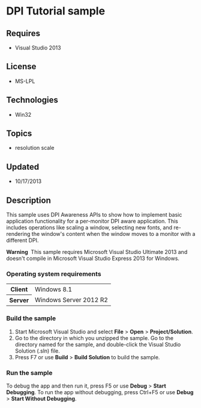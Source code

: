 # DPI Tutorial sample
## Requires
- Visual Studio 2013
## License
- MS-LPL
## Technologies
- Win32
## Topics
- resolution scale
## Updated
- 10/17/2013
## Description

<div id="mainSection">
<p>This sample uses DPI Awareness APIs to show how to implement basic application functionality for a per-monitor DPI aware application. This includes operations like scaling a window, selecting new fonts, and re-rendering the window's content when the window
 moves to a monitor with a different DPI. </p>
<p class="note"><b>Warning</b>&nbsp;&nbsp;This sample requires Microsoft Visual Studio Ultimate&nbsp;2013 and doesn't compile in Microsoft Visual Studio Express&nbsp;2013 for Windows.</p>
<h3>Operating system requirements</h3>
<table>
<tbody>
<tr>
<th>Client</th>
<td><dt>Windows&nbsp;8.1 </dt></td>
</tr>
<tr>
<th>Server</th>
<td><dt>Windows Server&nbsp;2012&nbsp;R2 </dt></td>
</tr>
</tbody>
</table>
<h3>Build the sample</h3>
<p></p>
<ol>
<li>Start Microsoft Visual Studio and select <b>File</b> &gt; <b>Open</b> &gt; <b>
Project/Solution</b>. </li><li>Go to the directory in which you unzipped the sample. Go to the directory named for the sample, and double-click the Visual Studio Solution (.sln) file.
</li><li>Press F7 or use <b>Build</b> &gt; <b>Build Solution</b> to build the sample. </li></ol>
<p></p>
<h3>Run the sample</h3>
<p>To debug the app and then run it, press F5 or use <b>Debug</b> &gt; <b>Start Debugging</b>. To run the app without debugging, press Ctrl&#43;F5 or use
<b>Debug</b> &gt; <b>Start Without Debugging</b>. </p>
</div>
